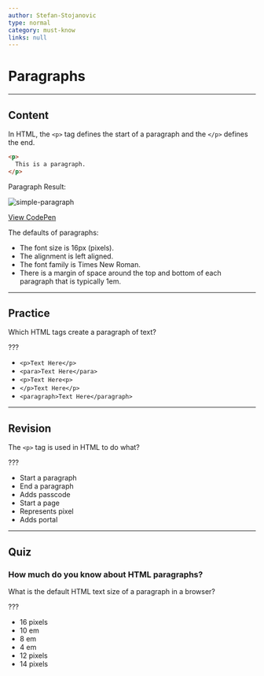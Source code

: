 ```yaml
---
author: Stefan-Stojanovic
type: normal
category: must-know
links: null
---
```


# Paragraphs


---

## Content

In HTML, the `<p>` tag defines the start of a paragraph and the `</p>` defines the end.

```html
<p>
  This is a paragraph.
</p>
```

Paragraph Result:

![simple-paragraph](https://img.enkipro.com/fc89aeacc3f0f0509c4fc06684f30a05.png)

[View CodePen](https://codepen.io/enkidevs/pen/gjMMdo)

The defaults of paragraphs:

- The font size is 16px (pixels).
- The alignment is left aligned.
- The font family is Times New Roman.
- There is a margin of space around the top and bottom of each paragraph that is typically 1em.


---

## Practice

Which HTML tags create a paragraph of text?

???

- `<p>Text Here</p>`
- `<para>Text Here</para>`
- `<p>Text Here<p>`
- `</p>Text Here</p>`
- `<paragraph>Text Here</paragraph>`


---

## Revision

The `<p>` tag is used in HTML to do what?

???

- Start a paragraph
- End a paragraph
- Adds passcode
- Start a page
- Represents pixel
- Adds portal


---

## Quiz

### How much do you know about HTML paragraphs?


What is the default HTML text size of a paragraph in a browser?

???

- 16 pixels
- 10 em
- 8 em
- 4 em
- 12 pixels
- 14 pixels
